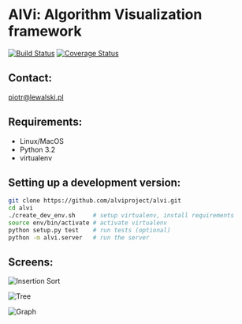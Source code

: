 AlVi: Algorithm Visualization framework
================================
[![Build Status](https://travis-ci.org/alviproject/alvi.png?branch=master)](https://travis-ci.org/alviproject/alvi)
[![Coverage Status](https://coveralls.io/repos/alviproject/alvi/badge.png)](https://coveralls.io/r/alviproject/alvi)

## Contact:
piotr@lewalski.pl

## Requirements:
* Linux/MacOS
* Python 3.2
* virtualenv

## Setting up a development version:
```bash
git clone https://github.com/alviproject/alvi.git
cd alvi
./create_dev_env.sh     # setup virtualenv, install requirements
source env/bin/activate # activate virtualenv
python setup.py test    # run tests (optional)
python -m alvi.server   # run the server
```

## Screens:
![Insertion Sort](https://raw.github.com/alviproject/alvi/master/screens/insertion_sort.png)

![Tree](https://raw.github.com/alviproject/alvi/master/screens/tree.png)

![Graph](https://raw.github.com/alviproject/alvi/master/screens/graph.png)
